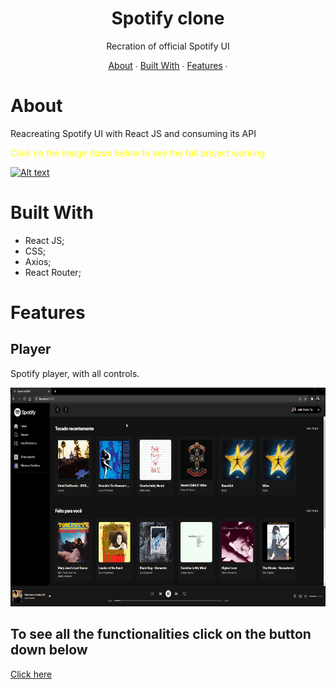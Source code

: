 <h1 style="text-align: center;"> Spotify clone</h1>

<p style="text-align: center;">Recration of official Spotify UI </p>

<p style="text-align: center;">
    <a href="#about">About</a> ∙
    <a href="#built-with">Built With</a> ∙
    <a href="#features">Features</a> ∙
</p>

<h1>About</h1>
<p>Reacreating Spotify UI with React JS and consuming its API</p>

<p style='color: yellow'>Click on the image down below to see the full project working</p>

[![Alt text](https://img.youtube.com/vi/MdgzTv1W8G0/0.jpg)](https://www.youtube.com/watch?v=MdgzTv1W8G0)

  <h1>Built With</h1>

- React JS;
- CSS;
- Axios;
- React Router;

<h1>Features</h1>

<h2>Player</h2>

Spotify player, with all controls.

<img src="src/assets/images/player.gif" style="height:350px">

<h2>To see all the functionalities click on the button down below</h2>

<a href="https://youtu.be/MdgzTv1W8G0">Click here</a>
